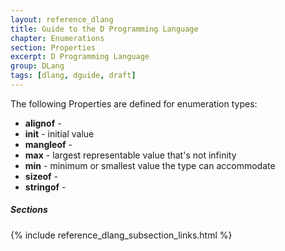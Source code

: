 ```yaml
---
layout: reference_dlang
title: Guide to the D Programming Language
chapter: Enumerations
section: Properties
excerpt: D Programming Language
group: DLang
tags: [dlang, dguide, draft]
---
```


The following Properties are defined for enumeration types:

* __alignof__    -
* __init__        - initial value                                                                               
* __mangleof__   -
* __max__         - largest representable value that's not infinity                                             
* __min__         - minimum or smallest value the type can accommodate                                          
* __sizeof__     -
* __stringof__   -

##### Sections
{% include reference_dlang_subsection_links.html %}